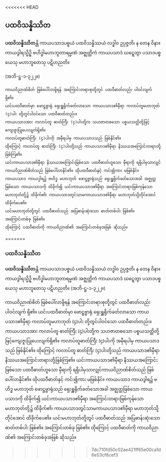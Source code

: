<<<<<<< HEAD
## ပထဝိသန္နိဿိတ

**ပထဝိသန္နိဿိတ**န္တိ ကာယပသာဒပစ္စယံ ပထဝိသန္နိဿယံ လဒ္ဓါ၀ ဥပ္ပဇ္ဇတိ၊ န တေန ဝိနာ။ ကာယဒွါရသ္မိဥှိ ဗဟိဒ္ဓါမဟာဘူတာရမ္မဏံ အဇ္ဈတ္တိကံ ကာယပသာဒံ ဃဋ္ဋေတွာ ပသာဒပစ္စယေသု မဟာဘူတေသု ပဋိဟညတိ။

<r>(အဘိ-ဋ္ဌ-၁-၃၂၂။)</r>

    ကာယဝိညာဏ်စိတ် ဖြစ်ပေါ်လာဖို့ရန် အကြောင်းတရားစုတို့တွင် ပထဝီဓာတ်လည်း ပါဝင်လျက် ရှိ၏။ 
    ယင်းပထဝီဓာတ်မှာ ဖောဋ္ဌဗ္ဗာရုံ ရှေးရှူရိုက်ခတ်လာသော ကာယပသာဒ၏မှီရာ ကလာပ်တူမဟာဘုတ် (၄)ပါး တို့တွင်ပါဝင်သော ပထဝီဓာတ်တည်း။ 
    ကာယပသာဒအား ကလာပ်တူ ဓာတ်ကြီး (၄)ပါးတို့က သဟဇာတစသော ပစ္စယသတ္တိတို့ဖြင့်ကျေးဇူးပြုပေးလျက်ရှိ၏။ 
    ကလာပ်တူဓာတ်ကြီး (၄)ပါးကို အမှီရပါမှ ကာယပသာဒသည် ဖြစ်နိုင်၏။ 
    ထိုကြောင့် ကလာပ်တူ ဓာတ်ကြီး (၄)ပါးတို့သည် ကာယပသာဒ၏မှီရာ နိဿယအကြောင်းတရားတို့ဖြစ်ကြ၏။ 
    ယင်းကာယပသာဒ၏မှီရာ နိဿယအကြောင်းဖြစ်သော ပထဝီဓာတ်ဟူသော မှီရာကို ရရှိပါမှသာလျှင်ကာယဝိညာဏ်စိတ်သည် ဖြစ်ပေါ်လာနိုင်၏။ ထိုပထဝီဓာတ်နှင့် ကင်း၍ကား မဖြစ်နိုင်။ 
    ကာယပသာဒ ကာယဒွါရ၌ ဗဟိဒ္ဓ မဟာဘုတ် ဖောဋ္ဌဗ္ဗာရုံသည် ရှေးရှူရိုက်ခတ်သောအခါ အဇ္ဈတ္တဖြစ်သော ကာယပသာဒကို ထိခိုက်၍ ယင်းကာယပသာဒ၏မှီရာ အကြောင်းတရားဖြစ်ကုန်သော မဟာဘုတ်တို့၌ ထိခိုက်၏၊ ကာယပသာဒတွင်သာမကာယပသာဒ၏မှီရာ မဟာဘုတ်သို့တိုင်အောင် ထိခိုက်ပေ၏။ 
    ယင်းမဟာဘုတ်တို့တွင် ပထဝီဓာတ်သည် အပြဓာန်းဆုံးသော ဓာတ်တစ်ပါး ဖြစ်၏။ 
    အကြောင်းတစ်ခု ဖြစ်၏။ 
    ထိုကြောင့် ပထဝီဓာတ်ကို ကာယဝိညာဏ်၏ အကြောင်းတစ်ခုအဖြစ် ဆိုသည်။
=======
### ပထဝိသန္နိဿိတ

**ပထဝိသန္နိဿိတ**န္တိ ကာယပသာဒပစ္စယံ ပထဝိသန္နိဿယံ လဒ္ဓါ၀ ဥပ္ပဇ္ဇတိ၊ န တေန ဝိနာ။ ကာယဒွါရသ္မိဥှိ ဗဟိဒ္ဓါမဟာဘူတာရမ္မဏံ အဇ္ဈတ္တိကံ ကာယပသာဒံ ဃဋ္ဋေတွာ ပသာဒပစ္စယေသု မဟာဘူတေသု ပဋိဟညတိ။
<r>(အဘိ-ဋ္ဌ-၁-၃၂၂။)</r>

ကာယဝိညာဏ်စိတ် ဖြစ်ပေါ်လာဖို့ရန် အကြောင်းတရားစုတို့တွင် ပထဝီဓာတ်လည်း ပါဝင်လျက် ရှိ၏။ 
ယင်းပထဝီဓာတ်မှာ ဖောဋ္ဌဗ္ဗာရုံ ရှေးရှူရိုက်ခတ်လာသော ကာယပသာဒ၏မှီရာ ကလာပ်တူမဟာဘုတ် (၄)ပါး တို့တွင်ပါဝင်သော ပထဝီဓာတ်တည်း။ 
ကာယပသာဒအား ကလာပ်တူ ဓာတ်ကြီး (၄)ပါးတို့က သဟဇာတစသော ပစ္စယသတ္တိတို့ဖြင့်ကျေးဇူးပြုပေးလျက်ရှိ၏။ 
ကလာပ်တူဓာတ်ကြီး (၄)ပါးကို အမှီရပါမှ ကာယပသာဒသည် ဖြစ်နိုင်၏။ 
ထိုကြောင့် ကလာပ်တူ ဓာတ်ကြီး (၄)ပါးတို့သည် ကာယပသာဒ၏မှီရာ နိဿယအကြောင်းတရားတို့ဖြစ်ကြ၏။ 
ယင်းကာယပသာဒ၏မှီရာ နိဿယအကြောင်းဖြစ်သော ပထဝီဓာတ်ဟူသော မှီရာကို ရရှိပါမှသာလျှင်ကာယဝိညာဏ်စိတ်သည် ဖြစ်ပေါ်လာနိုင်၏။ ထိုပထဝီဓာတ်နှင့် ကင်း၍ကား မဖြစ်နိုင်။ 
ကာယပသာဒ ကာယဒွါရ၌ ဗဟိဒ္ဓ မဟာဘုတ် ဖောဋ္ဌဗ္ဗာရုံသည် ရှေးရှူရိုက်ခတ်သောအခါ အဇ္ဈတ္တဖြစ်သော ကာယပသာဒကို ထိခိုက်၍ ယင်းကာယပသာဒ၏မှီရာ အကြောင်းတရားဖြစ်ကုန်သော မဟာဘုတ်တို့၌ ထိခိုက်၏၊ ကာယပသာဒတွင်သာမကာယပသာဒ၏မှီရာ မဟာဘုတ်သို့တိုင်အောင် ထိခိုက်ပေ၏။ 
ယင်းမဟာဘုတ်တို့တွင် ပထဝီဓာတ်သည် အပြဓာန်းဆုံးသော ဓာတ်တစ်ပါး ဖြစ်၏။ 
အကြောင်းတစ်ခု ဖြစ်၏။ 
ထိုကြောင့် ပထဝီဓာတ်ကို ကာယဝိညာဏ်၏ အကြောင်းတစ်ခုအဖြစ် ဆိုသည်။
>>>>>>> 7dc710fd50c02ae421ff65e00ca1d6e53cf8cef3
